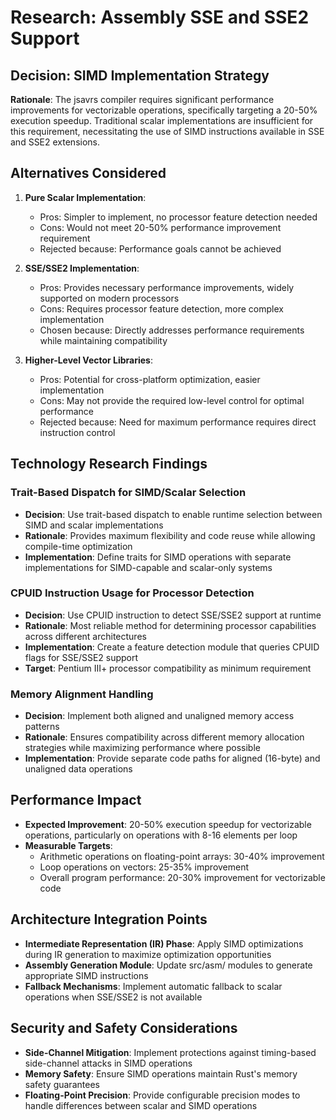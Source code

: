 # Research: Assembly SSE and SSE2 Support

## Decision: SIMD Implementation Strategy
**Rationale**: The jsavrs compiler requires significant performance improvements for vectorizable operations, specifically targeting a 20-50% execution speedup. Traditional scalar implementations are insufficient for this requirement, necessitating the use of SIMD instructions available in SSE and SSE2 extensions.

## Alternatives Considered
1. **Pure Scalar Implementation**: 
   - Pros: Simpler to implement, no processor feature detection needed
   - Cons: Would not meet 20-50% performance improvement requirement
   - Rejected because: Performance goals cannot be achieved

2. **SSE/SSE2 Implementation**:
   - Pros: Provides necessary performance improvements, widely supported on modern processors
   - Cons: Requires processor feature detection, more complex implementation
   - Chosen because: Directly addresses performance requirements while maintaining compatibility

3. **Higher-Level Vector Libraries**:
   - Pros: Potential for cross-platform optimization, easier implementation
   - Cons: May not provide the required low-level control for optimal performance
   - Rejected because: Need for maximum performance requires direct instruction control

## Technology Research Findings

### Trait-Based Dispatch for SIMD/Scalar Selection
- **Decision**: Use trait-based dispatch to enable runtime selection between SIMD and scalar implementations
- **Rationale**: Provides maximum flexibility and code reuse while allowing compile-time optimization
- **Implementation**: Define traits for SIMD operations with separate implementations for SIMD-capable and scalar-only systems

### CPUID Instruction Usage for Processor Detection
- **Decision**: Use CPUID instruction to detect SSE/SSE2 support at runtime
- **Rationale**: Most reliable method for determining processor capabilities across different architectures
- **Implementation**: Create a feature detection module that queries CPUID flags for SSE/SSE2 support
- **Target**: Pentium III+ processor compatibility as minimum requirement

### Memory Alignment Handling
- **Decision**: Implement both aligned and unaligned memory access patterns
- **Rationale**: Ensures compatibility across different memory allocation strategies while maximizing performance where possible
- **Implementation**: Provide separate code paths for aligned (16-byte) and unaligned data operations

## Performance Impact
- **Expected Improvement**: 20-50% execution speedup for vectorizable operations, particularly on operations with 8-16 elements per loop
- **Measurable Targets**: 
  - Arithmetic operations on floating-point arrays: 30-40% improvement
  - Loop operations on vectors: 25-35% improvement
  - Overall program performance: 20-30% improvement for vectorizable code

## Architecture Integration Points
- **Intermediate Representation (IR) Phase**: Apply SIMD optimizations during IR generation to maximize optimization opportunities
- **Assembly Generation Module**: Update src/asm/ modules to generate appropriate SIMD instructions
- **Fallback Mechanisms**: Implement automatic fallback to scalar operations when SSE/SSE2 is not available

## Security and Safety Considerations
- **Side-Channel Mitigation**: Implement protections against timing-based side-channel attacks in SIMD operations
- **Memory Safety**: Ensure SIMD operations maintain Rust's memory safety guarantees
- **Floating-Point Precision**: Provide configurable precision modes to handle differences between scalar and SIMD operations
